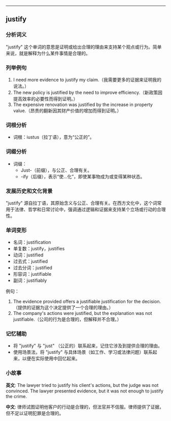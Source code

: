 
---------------
## justify
### 分析词义
"justify" 这个单词的意思是证明或给出合理的理由来支持某个观点或行为。简单来说，就是解释为什么某件事情是合理的。

### 列举例句
1. I need more evidence to justify my claim.（我需要更多的证据来证明我的说法。）
2. The new policy is justified by the need to improve efficiency.（新政策因提高效率的必要性而得到证明。）
3. The expensive renovation was justified by the increase in property value.（昂贵的翻新因其财产价值的增加而得到证明。）

### 词根分析
- 词根：iustus（拉丁语），意为“公正的”。

### 词缀分析
- 词缀：
  - Just-（前缀），与公正、合理有关。
  - -ify（后缀），表示“使...化”，即使某事物成为或变得某种状态。

### 发展历史和文化背景
"justify" 源自拉丁语，其原始含义与公正、合理有关。在西方文化中，这个词常用于法律、哲学和日常讨论中，强调通过逻辑和证据来支持某个立场或行动的合理性。

### 单词变形
- 名词：justification
- 单复数：justify，justifies
- 动词：justified
- 过去式：justified
- 过去分词：justified
- 形容词：justifiable
- 副词：justifiably

例句：
1. The evidence provided offers a justifiable justification for the decision.（提供的证据为这个决定提供了一个合理的理由。）
2. The company's actions were justified, but the explanation was not justifiable.（公司的行为是合理的，但解释并不合理。）

### 记忆辅助
- 将 "justify" 与 "just" （公正的）联系起来，记住它涉及到提供合理的理由。
- 使用场景法，将 "justify" 与具体场景（如工作、学习或法律问题）联系起来，以便在实际使用中回忆起来。

### 小故事
**英文**:
The lawyer tried to justify his client's actions, but the judge was not convinced. The lawyer presented evidence, but it was not enough to justify the crime.

**中文**:
律师试图证明他客户的行动是合理的，但法官并不信服。律师提供了证据，但不足以证明犯罪是合理的。

